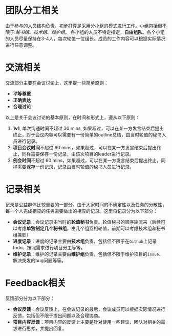 # 团队分工相关
由于参与的人员结构负责，初步打算是采用分小组的模式进行工作。小组包括但不限于:*秘书组*、*技术组*、*维护组*。
各小组的人员不特定指定，**自由组队**。各个小组的人员尽量保持在3-4人，每次轮值一位组长。成员的工作内容可以根据实际情况进行任意调整。
# 交流相关
交流部分主要在会议讨论上，这里提一些简单原则：
* **平等尊重**
* **正确表达**
* **合理讨论**

以上是关于会议讨论的基本原则，在时间和形式上，遵从以下原则：
1. **1v1**, 单次沟通时间不超过 30 mins, 如果超过，可以在某一方发言结束后提出终止，对于会议内容可以需要有一份简单的outline总结，由当时轮值的秘书人员进行记录。
2.  **项目会议时间**不超过 60 mins，如果超过，可以在某一方发言结束后提出终止，同样需要保存一份记录，由该次项目的leader进行记录。
3. **例会时间**不超过 60 mins，如果超过，可以在某一方发言结束后提出终止，同样需要保存一份记录，记录由当时轮值的秘书人员进行记录。
# 记录相关
记录是公益群体比较重要的一部分。由于大家时间的不确定性以及任务的分散性，每一个人完成相应的任务需要做出的相应的记录。这里将记录分为以下部分：
* **会议记录**：会议记录由当时的**轮值秘书**负责。轮值秘书的顺序轮流来（后续可以考虑**单独制定几个秘书组**，由几个组互相轮值，前期可以考虑技术组和秘书组兼职）
* **进度记录**：进度的记录主要由**技术组**负责，包括但不限于在`Github`上记录todo、按照需求进行项目分工等等。
* **维护记录**：维护的记录主要由**维护组**负责，包括但不限于维护项目的`issue`、解决突发的bug问题等等。
# Feedback相关
反馈部分分为以下部分：
* **会议反馈**：会议反馈上，在会议记录的最后，会议成员可以根据实际情况进行反馈，包括但不限于提出问题以及合理协商。
* **项目内容反馈**：项目内容的反馈上主要是针对使用一些建议，团队对相关的需求进行思考，并提出回复。